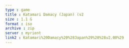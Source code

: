 ```yaml
---
type : game
title : Katamari Damacy (Japan) (v2
size : 1.1 G
format : iso
archive : zip
server : myrient
link2 : Katamari%20Damacy%20%28Japan%29%20%28v2.00%29
---
```

